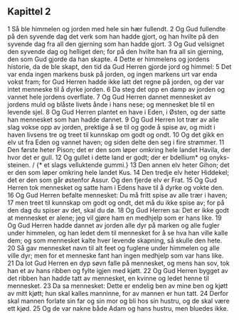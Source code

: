 ## Kapittel 2

1 Så ble himmelen og jorden med hele sin hær fullendt.
2 Og Gud fullendte på den syvende dag det verk som han hadde gjort, og han hvilte på den syvende dag fra all den gjerning som han hadde gjort.
3 Og Gud velsignet den syvende dag og helliget den; for på den hvilte han fra all sin gjerning, den som Gud gjorde da han skapte.
4 Dette er himmelens og jordens historie, da de ble skapt, den tid da Gud Herren gjorde jord og himmel:
5 Det var enda ingen markens busk på jorden, og ingen markens urt var enda vokst fram; for Gud Herren hadde ikke latt det regne på jorden, og der var intet menneske til å dyrke jorden.
6 Da steg det opp en damp av jorden og vannet hele jordens overflate.
7 Og Gud Herren dannet mennesket av jordens muld og blåste livets ånde i hans nese; og mennesket ble til en levende sjel.
8 Og Gud Herren plantet en have i Eden, i Østen, og der satte han mennesket som han hadde dannet.
9 Og Gud Herren lot trær av alle slag vokse opp av jorden, prektige å se til og gode å spise av, og midt i haven livsens tre og treet til kunnskap om godt og ondt.
10 Og det gikk en elv ut fra Eden og vannet haven; og siden delte den seg i fire strømmer.
11 Den første heter Pison; det er den som løper omkring hele landet Havila, der hvor det er gull.
12 Og gullet i dette land er godt; der er bdellium* og onyks-steinen. / {* et slags velluktende gummi.}
13 Den annen elv heter Gihon; det er den som løper omkring hele landet Kus.
14 Den tredje elv heter Hiddekel; det er den som går østenfor Assur. Og den fjerde elv er Frat.
15 Og Gud Herren tok mennesket og satte ham i Edens have til å dyrke og vokte den.
16 Og Gud Herren befalte mennesket: Du må fritt spise av alle trær i haven;
17 men treet til kunnskap om godt og ondt, det må du ikke spise av; for på den dag du spiser av det, skal du dø.
18 Og Gud Herren sa: Det er ikke godt at mennesket er alene; jeg vil gjøre ham en medhjelp som er hans like.
19 Og Gud Herren hadde dannet av jorden alle dyr på marken og alle fugler under himmelen, og han ledet dem til mennesket for å se hva han ville kalle dem; og som mennesket kalte hver levende skapning, så skulle den hete.
20 Så gav mennesket navn til alt feet og fuglene under himmelen og alle ville dyr; men for et menneske fant han ingen medhjelp som var hans like.
21 Da lot Gud Herren en dyp søvn falle på mennesket, og mens han sov, tok han et av hans ribben og fylte igjen med kjøtt.
22 Og Gud Herren bygget av det ribben han hadde tatt av mennesket, en kvinne og ledet henne til mennesket.
23 Da sa mennesket: Dette er endelig ben av mine ben og kjøtt av mitt kjøtt; hun skal kalles manninne, for av mannen er hun tatt.
24 Derfor skal mannen forlate sin far og sin mor og bli hos sin hustru, og de skal være ett kjød.
25 Og de var nakne både Adam og hans hustru, men bluedes ikke.
